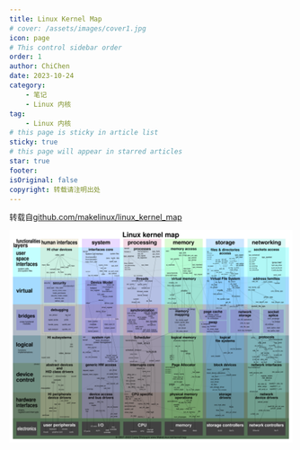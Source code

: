 ```yaml
---
title: Linux Kernel Map
# cover: /assets/images/cover1.jpg
icon: page
# This control sidebar order
order: 1
author: ChiChen
date: 2023-10-24
category:
    - 笔记
    - Linux 内核
tag:
    - Linux 内核
# this page is sticky in article list
sticky: true
# this page will appear in starred articles
star: true
footer: 
isOriginal: false
copyright: 转载请注明出处
---
```


转载自[github.com/makelinux/linux_kernel_map](https://github.com/makelinux/linux_kernel_map)

![Linux Kernel Map](./image/LinuxKernelMap/LKM.svg)
